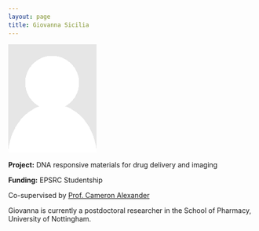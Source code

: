 ```yaml
---
layout: page
title: Giovanna Sicilia
---
```


<img src="img/placeholder.png" alt="Giovanna Sicilia" class="gallery">

**Project:** DNA responsive materials for drug delivery and imaging

**Funding:** EPSRC Studentship

Co-supervised by [Prof. Cameron Alexander](https://www.nottingham.ac.uk/pharmacy/people/cameron.alexander)

Giovanna is currently a postdoctoral researcher in the School of Pharmacy, University of Nottingham.